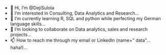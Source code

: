 - 👋 Hi, I’m @DejiSulola
- 👀 I’m interested in Consulting, Data Analytics and Research...
- 🌱 I’m currently learning R, SQL and python while perfecting my German language skills...
- 💞️ I’m looking to collaborate on Data analytics, sales and research projects...
- 📫 How to reach me through my email or LinkedIn (name+" data"... haha!)...

<!---
DejiSulola/DejiSulola is a ✨ special ✨ repository because its `README.md` (this file) appears on your GitHub profile.
You can click the Preview link to take a look at your changes.
--->
